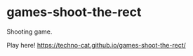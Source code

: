 # games-shoot-the-rect
Shooting game.

Play here!
https://techno-cat.github.io/games-shoot-the-rect/
